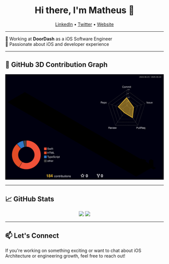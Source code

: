 <h1 align="center">Hi there, I'm Matheus 👋</h1>

<p align="center">
  <a href="https://www.linkedin.com/in/maatheusgois/">LinkedIn</a> •
  <a href="https://twitter.com/maatheusgois">Twitter</a> •
  <a href="https://gois.dev.br">Website</a>
</p>

---

💼 Working at <strong>DoorDash</strong> as a iOS Software Engineer  
🧠 Passionate about iOS and developer experience

---

## 🧱 GitHub 3D Contribution Graph


<p align="center">
  <img src="./profile-3d-contrib/profile-night-rainbow.svg" alt="3D GitHub Contribution Graph" />
</p>

---

## 📈 GitHub Stats

<p align="center">
  <img width="48%" src="https://github-readme-stats.vercel.app/api?username=maatheusgois-dd&show_icons=true&theme=dark" />
  <img width="48%" src="https://github-readme-stats.vercel.app/api/top-langs/?username=maatheusgois-dd&layout=compact&theme=dark" />
</p>

---

## 📫 Let's Connect

If you're working on something exciting or want to chat about iOS Architecture or engineering growth, feel free to reach out!
